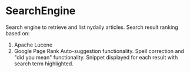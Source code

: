 # SearchEngine
Search engine to retrieve and list nydaily articles.
Search result ranking based on:
  1) Apache Lucene
  2) Google Page Rank
Auto-suggestion functionality.
Spell correction and "did you mean" functionality.
Snippet displayed for each result with search term highlighted.  

